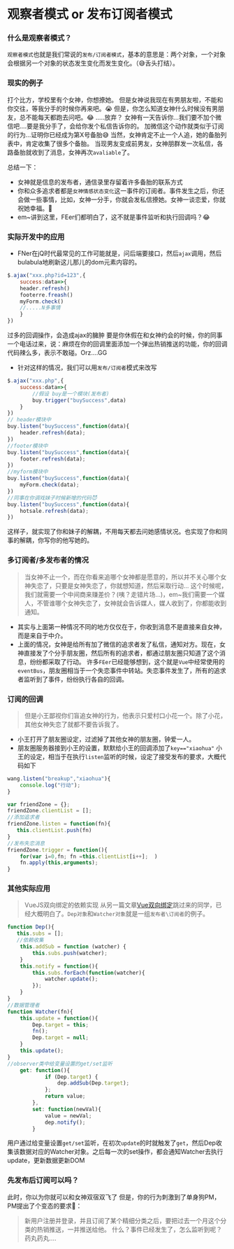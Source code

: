 # 观察者模式 or 发布订阅者模式
### 什么是观察者模式？
`观察者模式`也就是我们常说的`发布/订阅者模式`，基本的意思是：两个对象，一个对象会根据另一个对象的状态发生变化而发生变化。（😅舌头打结）。
### 现实的例子
打个比方，学校里有个女神，你想撩她。
但是女神说我现在有男朋友啦，不能和你交往，等我分手的时候你再来吧。😭
但是，你怎么知道女神什么时候没有男朋友，总不能每天都跑去问吧。😂
.....放弃？
女神有一天告诉你...我们要不加个微信吧....要是我分手了，会给你发个私信告诉你的。
加微信这个动作就类似于订阅的行为...证明你已经成为第X号备胎😅
当然，女神肯定不止一个人追，她的备胎列表中，肯定收集了很多个备胎。
当现男友变成前男友，女神朋群发一次私信，各路备胎就收到了消息，女神再次`avaliable`了。

总结一下：
* 女神就是信息的发布者，通信录里存留着许多备胎的联系方式
* 你和众多追求者都是`女神情感状态变化`这一事件的订阅者。事件发生之后，你还会做一些事情，比如，女神一分手，你就会发私信撩她。女神一谈恋爱，你就祝她幸福。💚
* em~讲到这里，FEer们都明白了，这不就是事件监听和执行回调吗？😂

### 实际开发中的应用
* FNer在jQ时代最常见的工作可能就是，问后端要接口，然后`ajax`调用，然后bulabula地刷新这儿那儿的dom元素内容的。
```js
$.ajax("xxx.php?id=123",{
    success:data=>{
    header.refresh()
    footerre.freash()
    myForm.check()
    //.....N多事情
    }
})
```
过多的回调操作，会造成ajax的臃肿
要是你休假在和女神约会的时候，你的同事一个电话过来，说：麻烦在你的回调里面添加一个弹出热销推送的功能，你的回调代码辣么多，表示不敢碰。Orz....GG
* 针对这样的情况，我们可以用`发布/订阅者`模式来改写
```js
$.ajax("xxx.php",{
    success:data=>{
        //假设 buy是一个模块(发布者)
        buy.trigger("buySuccess",data)
    }
})
// header模块中
buy.listen("buySuccess",function(data){
    header.refresh(data);
})
//footer模块中
buy.listen("buySuccess",function(data){
    footer.refresh(data);
})
//myform模块中
buy.listen("buySuccess",function(data){
    myForm.check(data);
})
//同事在你调戏妹子时候新增的代码😈
buy.listen("buySuccess",function(data){
    hotsale.refresh(data);
})
```
这样子，就实现了你和妹子的解耦，不用每天都去问她感情状况。也实现了你和同事的解耦，你写你的他写她的。

### 多订阅者/多发布者的情况
>当女神不止一个，而在你看来追哪个女神都是愿意的，所以并不关心哪个女神失恋了，只要是女神失恋了，你就想知道，然后采取行动...
这个时候呢，我们就需要一个中间商来赚差价？(咦？走错片场...)，em~我们需要一个媒人，不管谁哪个女神失恋了，女神就会告诉媒人，媒人收到了，你都能收到通知。
* 其实与上面第一种情况不同的地方仅仅在于，你收到消息不是直接来自女神，而是来自于中介。
* 上面的情况，女神是给所有加了微信的追求者发了私信，通知对方。现在，女神直接发了个分手朋友圈，然后所有的追求者，都通过朋友圈只知道了这个消息，纷纷都采取了行动。
许多`FEer`已经能够想到，这个就是`Vue`中经常使用的`eventBus`，朋友圈相当于一个失恋事件中转站。失恋事件发生了，所有的追求者监听到了事件，纷纷执行各自的回调。
### 订阅的回调
>但是小王鄙视你们盲追女神的行为，他表示只爱村口小花一个。除了小花，其他女神失恋了就都不要告诉我了。
* 小王打开了朋友圈设定，过滤掉了其他女神的朋友圈，钟爱一人。
* 朋友圈服务器接到小王的设置，默默给小王的回调添加了`key=="xiaohua"`
小王的设定，相当于在执行`listen`监听的时候，设定了接受发布的要求，大概代码如下
```js
wang.listen("breakup","xiaohua"){
    console.log("行动");
}
```
```js
var friendZone = {};
friendZone.clientList = [];
//添加追求者
friendZone.listen = function(fn){
   this.clientList.push(fn)
}
//发布失恋消息
friendZone.trigger = function(){
    for(var i=0,fn; fn =this.clientList[i++];  )
    fn.apply(this,arguments);
}
```
### 其他实际应用
>VueJS双向绑定的依赖实现
从另一篇文章[Vue双向绑定](https://github.com/HXWfromDJTU/blog/blob/master/vue/Vue%E6%BA%90%E7%A0%81%E8%A7%A3%E8%AF%BB%E4%B9%8B%20%E5%8F%8C%E5%90%91%E7%BB%91%E5%AE%9A.md)跳过来的同学，已经大概明白了。`Dep对象`和`Watcher对象`就是一组`发布者\订阅者`的例子。
```js
function Dep(){
   this.subs = [];
   //依赖收集
	this.addSub = function (watcher) {
		this.subs.push(watcher);
	}
	this.notify = function(){
		this.subs.forEach(function(watcher){
			watcher.update();
		});
	}
}
//数据管理者
function Watcher(fn){
	this.update = function(){
		Dep.target = this;
		fn();
		Dep.target = null;
	}
	this.update();
}
//observer类中给变量设置的get/set监听
 	get: function(){
    		if (Dep.target) {
    			dep.addSub(Dep.target);
    		};
    		return value;
    	},
    	set: function(newVal){
    		value = newVal;
    		dep.notify();
    	}
```
用户通过给变量设置`get/set`监听，在初次`update`的时就触发了`get`，然后Dep收集该数据对应的Watcher对象。之后每一次的set操作，都会通知Watcher去执行update，更新数据更新DOM

### 先发布后订阅可以吗？
此时，你以为你就可以和女神双宿双飞了
但是，你的行为刺激到了单身狗PM，PM提出了个变态的要求😤：
>新用户注册并登录，并且订阅了某个精细分类之后，要把过去一个月这个分类的热销推送，一并推送给他。
什么？事件已经发生了，怎么监听到呢？药丸药丸....
